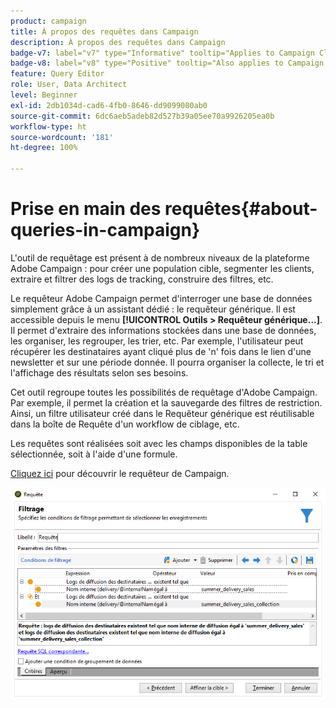 ```yaml
---
product: campaign
title: À propos des requêtes dans Campaign
description: À propos des requêtes dans Campaign
badge-v7: label="v7" type="Informative" tooltip="Applies to Campaign Classic v7"
badge-v8: label="v8" type="Positive" tooltip="Also applies to Campaign v8"
feature: Query Editor
role: User, Data Architect
level: Beginner
exl-id: 2db1034d-cad6-4fb0-8646-dd9099080ab0
source-git-commit: 6dc6aeb5adeb82d527b39a05ee70a9926205ea0b
workflow-type: ht
source-wordcount: '181'
ht-degree: 100%

---
```


# Prise en main des requêtes{#about-queries-in-campaign}



L&#39;outil de requêtage est présent à de nombreux niveaux de la plateforme Adobe Campaign : pour créer une population cible, segmenter les clients, extraire et filtrer des logs de tracking, construire des filtres, etc.

Le requêteur Adobe Campaign permet d&#39;interroger une base de données simplement grâce à un assistant dédié : le requêteur générique. Il est accessible depuis le menu **[!UICONTROL Outils > Requêteur générique...]**. Il permet d&#39;extraire des informations stockées dans une base de données, les organiser, les regrouper, les trier, etc. Par exemple, l&#39;utilisateur peut récupérer les destinataires ayant cliqué plus de &#39;n&#39; fois dans le lien d&#39;une newsletter et sur une période donnée. Il pourra organiser la collecte, le tri et l&#39;affichage des résultats selon ses besoins.

Cet outil regroupe toutes les possibilités de requêtage d&#39;Adobe Campaign. Par exemple, il permet la création et la sauvegarde des filtres de restriction. Ainsi, un filtre utilisateur créé dans le Requêteur générique est réutilisable dans la boîte de Requête d&#39;un workflow de ciblage, etc.

Les requêtes sont réalisées soit avec les champs disponibles de la table sélectionnée, soit à l&#39;aide d&#39;une formule.

[Cliquez ici](../../workflow/using/query.md) pour découvrir le requêteur de Campaign.

![](assets/query_recipients_4.png)
